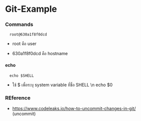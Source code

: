 # Git-Example

### Commands

      root@630a1f8f0dcd 
   
- root คือ user 

- 630a1f8f0dcd คือ hostname

#### echo

      echo $SHELL
      
- ใช้ $ เพื่อระบุ system variable ที่ชื่อ SHELL
\n
      echo $0

### REference

- https://www.codeleaks.io/how-to-uncommit-changes-in-git/ (uncommit)


